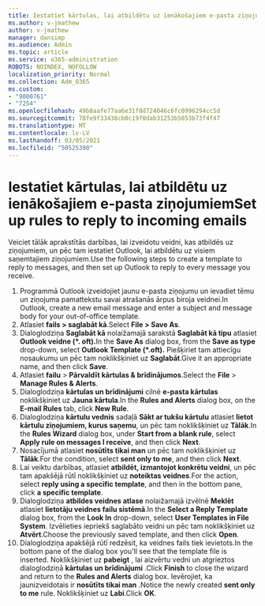 ```yaml
---
title: Iestatiet kārtulas, lai atbildētu uz ienākošajiem e-pasta ziņojumiem
ms.author: v-jmathew
author: v-jmathew
manager: dansimp
ms.audience: Admin
ms.topic: article
ms.service: o365-administration
ROBOTS: NOINDEX, NOFOLLOW
localization_priority: Normal
ms.collection: Adm_O365
ms.custom:
- "9000761"
- "7254"
ms.openlocfilehash: 49b8aafe77aa6e31f8d724046c6fc0996294cc5d
ms.sourcegitcommit: 78fe9f33438cb0c19f0dab31253b5853b73f4f47
ms.translationtype: MT
ms.contentlocale: lv-LV
ms.lasthandoff: 03/05/2021
ms.locfileid: "50525390"
---
```

# <a name="set-up-rules-to-reply-to-incoming-emails"></a><span data-ttu-id="0c797-102">Iestatiet kārtulas, lai atbildētu uz ienākošajiem e-pasta ziņojumiem</span><span class="sxs-lookup"><span data-stu-id="0c797-102">Set up rules to reply to incoming emails</span></span>

<span data-ttu-id="0c797-103">Veiciet tālāk aprakstītās darbības, lai izveidotu veidni, kas atbildēs uz ziņojumiem, un pēc tam iestatiet Outlook, lai atbildētu uz visiem saņemtajiem ziņojumiem.</span><span class="sxs-lookup"><span data-stu-id="0c797-103">Use the following steps to create a template to reply to messages, and then set up Outlook to reply to every message you receive.</span></span>

1. <span data-ttu-id="0c797-104">Programmā Outlook izveidojiet jaunu e-pasta ziņojumu un ievadiet tēmu un ziņojuma pamattekstu savai atrašanās ārpus biroja veidnei.</span><span class="sxs-lookup"><span data-stu-id="0c797-104">In Outlook, create a new email message and enter a subject and message body for your out-of-office template.</span></span>
2. <span data-ttu-id="0c797-105">Atlasiet **fails > saglabāt kā**.</span><span class="sxs-lookup"><span data-stu-id="0c797-105">Select **File > Save As**.</span></span>
3. <span data-ttu-id="0c797-106">Dialoglodziņa **Saglabāt kā** nolaižamajā sarakstā **Saglabāt kā tipu** atlasiet **Outlook veidne (\*. oft).**</span><span class="sxs-lookup"><span data-stu-id="0c797-106">In the **Save As** dialog box, from the **Save as type** drop-down, select **Outlook Template (\*.oft).**</span></span> <span data-ttu-id="0c797-107">Piešķiriet tam attiecīgu nosaukumu un pēc tam noklikšķiniet uz **Saglabāt**.</span><span class="sxs-lookup"><span data-stu-id="0c797-107">Give it an appropriate name, and then click **Save**.</span></span>
4. <span data-ttu-id="0c797-108">Atlasiet **failu**  >  **Pārvaldīt kārtulas & brīdinājumos**.</span><span class="sxs-lookup"><span data-stu-id="0c797-108">Select the **File** > **Manage Rules & Alerts**.</span></span>
5. <span data-ttu-id="0c797-109">Dialoglodziņa **kārtulas un brīdinājumi** cilnē **e-pasta kārtulas** noklikšķiniet uz **Jauna kārtula**.</span><span class="sxs-lookup"><span data-stu-id="0c797-109">In the **Rules and Alerts** dialog box, on the **E-mail Rules** tab, click **New Rule**.</span></span>
6. <span data-ttu-id="0c797-110">Dialoglodziņa **kārtulu vednis** sadaļā **Sākt ar tukšu kārtulu** atlasiet **lietot kārtulu ziņojumiem, kurus saņemu**, un pēc tam noklikšķiniet uz **Tālāk**.</span><span class="sxs-lookup"><span data-stu-id="0c797-110">In the **Rules Wizard** dialog box, under **Start from a blank rule**, select **Apply rule on messages I receive**, and then click **Next**.</span></span>
7. <span data-ttu-id="0c797-111">Nosacījumā atlasiet **nosūtīts tikai man** un pēc tam noklikšķiniet uz **Tālāk**.</span><span class="sxs-lookup"><span data-stu-id="0c797-111">For the condition, select **sent only to me**, and then click **Next**.</span></span>
8. <span data-ttu-id="0c797-112">Lai veiktu darbības, atlasiet **atbildēt, izmantojot konkrētu veidni**, un pēc tam apakšējā rūtī noklikšķiniet uz **noteiktas veidnes**.</span><span class="sxs-lookup"><span data-stu-id="0c797-112">For the action, select **reply using a specific template**, and then in the bottom pane, click **a specific template**.</span></span>
9. <span data-ttu-id="0c797-113">Dialoglodziņa **atbildes veidnes atlase** nolaižamajā izvēlnē **Meklēt** atlasiet **lietotāju veidnes failu sistēmā**.</span><span class="sxs-lookup"><span data-stu-id="0c797-113">In the **Select a Reply Template** dialog box, from the **Look In** drop-down, select **User Templates in File System**.</span></span> <span data-ttu-id="0c797-114">Izvēlieties iepriekš saglabāto veidni un pēc tam noklikšķiniet uz **Atvērt**.</span><span class="sxs-lookup"><span data-stu-id="0c797-114">Choose the previously saved template, and then click **Open**.</span></span>
10. <span data-ttu-id="0c797-115">Dialoglodziņa apakšējā rūtī redzēsit, ka veidnes fails tiek ievietots.</span><span class="sxs-lookup"><span data-stu-id="0c797-115">In the bottom pane of the dialog box you'll see that the template file is inserted.</span></span> <span data-ttu-id="0c797-116">Noklikšķiniet uz **pabeigt** , lai aizvērtu vedni un atgrieztos dialoglodziņā **kārtulas un brīdinājumi** .</span><span class="sxs-lookup"><span data-stu-id="0c797-116">Click **Finish** to close the wizard and return to the **Rules and Alerts** dialog box.</span></span> <span data-ttu-id="0c797-117">Ievērojiet, ka jaunizveidotais ir **nosūtīts tikai man** .</span><span class="sxs-lookup"><span data-stu-id="0c797-117">Notice the newly created **sent only to me** rule.</span></span> <span data-ttu-id="0c797-118">Noklikšķiniet uz **Labi**.</span><span class="sxs-lookup"><span data-stu-id="0c797-118">Click **OK**.</span></span>
